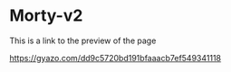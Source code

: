# Morty-v2

This is a link to the preview of the page

https://gyazo.com/dd9c5720bd191bfaaacb7ef549341118
